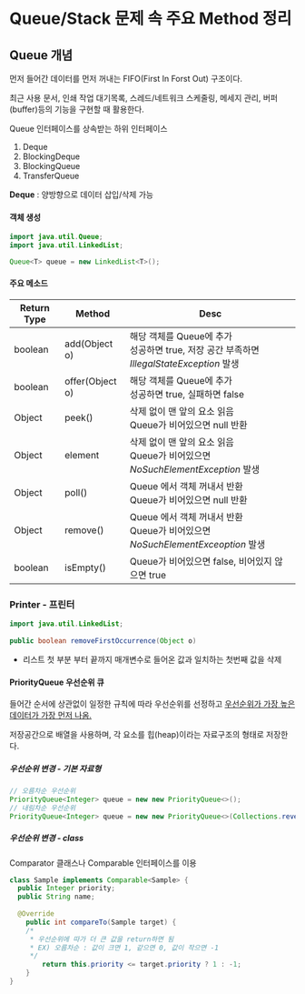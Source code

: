 # Queue/Stack 문제 속 주요 Method 정리





## Queue 개념

먼저 들어간 데이터를 먼저 꺼내는 FIFO(First In Forst Out) 구조이다.

최근 사용 문서, 인쇄 작업 대기목록, 스레드/네트워크 스케줄링, 메세지 관리, 버퍼(buffer)등의 기능을 구현할 때 활용한다.



Queue 인터페이스를 상속받는 하위 인터페이스

1. Deque
2. BlockingDeque
3. BlockingQueue
4. TransferQueue

**Deque** : 양방향으로 데이터 삽입/삭제 가능



#### 객체 생성

```java
import java.util.Queue;
import java.util.LinkedList;

Queue<T> queue = new LinkedList<T>();
```



#### 주요 메소드

| Return Type | Method          | Desc                                                         |
| ----------- | --------------- | ------------------------------------------------------------ |
| boolean     | add(Object o)   | 해당 객체를 Queue에 추가<br />성공하면 true, 저장 공간 부족하면 *IllegalStateException* 발생 |
| boolean     | offer(Object o) | 해당 객체를 Queue에 추가<br />성공하면 true, 실패하면 false  |
| Object      | peek()          | 삭제 없이 맨 앞의 요소 읽음<br />Queue가 비어있으면 null 반환 |
| Object      | element         | 삭제 없이 맨 앞의 요소 읽음<br />Queue가 비어있으면 *NoSuchElementException* 발생 |
| Object      | poll()          | Queue 에서 객체 꺼내서 반환<br />Queue가 비어있으면 null 반환 |
| Object      | remove()        | Queue 에서 객체 꺼내서 반환<br />Queue가 비어있으면 *NoSuchElementExceoption* 발생 |
| boolean     | isEmpty()       | Queue가 비어있으면 false, 비어있지 않으면 true               |







### Printer - 프린터

```java
import java.util.LinkedList; 
  
public boolean removeFirstOccurrence(Object o)
```

* 리스트 첫 부분 부터 끝까지 매개변수로 들어온 값과 일치하는 첫번째 값을 삭제



#### PriorityQueue 우선순위 큐

들어간 순서에 상관없이 일정한 규칙에 따라 우선순위를 선정하고 <u>우선순위가 가장 높은 데이터가 가장 먼저 나옴.</u>

저장공간으로 배열을 사용하며, 각 요소를 힙(heap)이라는 자료구조의 형태로 저장한다.



##### 우선순위 변경 - 기본 자료형

```java
// 오름차순 우선순위
PriorityQueue<Integer> queue = new new PriorityQueue<>();
// 내림차순 우선순위
PriorityQueue<Integer> queue = new new PriorityQueue<>(Collections.reverseOrder());
```



##### 우선순위 변경 - class

 Comparator 클래스나 Comparable 인터페이스를 이용

```java
class Sample implements Comparable<Sample> {
  public Integer priority;
  public String name;
  
  @Override
	public int compareTo(Sample target) { 
    /*
     * 우선순위에 따가 더 큰 값을 return하면 됨
     * EX) 오름차순 : 값이 크면 1, 같으면 0, 값이 작으면 -1
     */
		return this.priority <= target.priority ? 1 : -1;
	}
}
```







